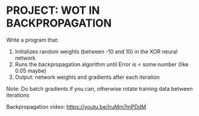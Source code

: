 # PROJECT: WOT IN BACKPROPAGATION

Write a program that:

1. Initializes random weights (between -10 and 10) in the XOR neural network
2. Runs the backpropagation algorithm until Error is < some number (like 0.05 maybe)
3. Output: network weights and gradients after each iteration

Note: Do batch gradients if you can, otherwise rotate training data between iterations

Backpropagation video: https://youtu.be/IruMm7mPDdM
